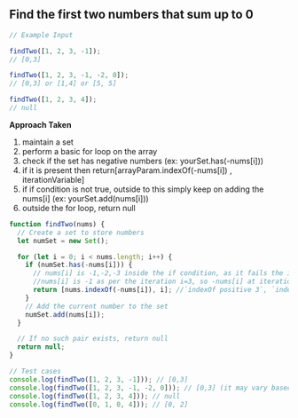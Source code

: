 ## Find the first two numbers that sum up to 0

```js
// Example Input

findTwo([1, 2, 3, -1]);
// [0,3]

findTwo([1, 2, 3, -1, -2, 0]);
// [0,3] or [1,4] or [5, 5]

findTwo([1, 2, 3, 4]);
// null
```

**Approach Taken**

1. maintain a set
2. perform a basic for loop on the array
3. check if the set has negative numbers (ex: yourSet.has(-nums[i]))
4. if it is present then return[arrayParam.indexOf(-nums[i]) , iterationVariable]
5. if if condition is not true, outside to this simply keep on adding the nums[i] (ex: yourSet.add(nums[i]))
6. outside the for loop, return null

```js
function findTwo(nums) {
  // Create a set to store numbers
  let numSet = new Set();

  for (let i = 0; i < nums.length; i++) {
    if (numSet.has(-nums[i])) {
      // nums[i] is -1,-2,-3 inside the if condition, as it fails the if condition, numSet.add(nums[i]) is performed
      //nums[i] is -1 as per the iteration i=3, so -nums[i] at iteration 3 will be positive 3
      return [nums.indexOf(-nums[i]), i]; //`indexOf positive 3`, `indexOf iteration` will be the returned output
    }
    // Add the current number to the set
    numSet.add(nums[i]);
  }

  // If no such pair exists, return null
  return null;
}

// Test cases
console.log(findTwo([1, 2, 3, -1])); // [0,3]
console.log(findTwo([1, 2, 3, -1, -2, 0])); // [0,3] (it may vary based on which pair is found first)
console.log(findTwo([1, 2, 3, 4])); // null
console.log(findTwo([0, 1, 0, 4])); // [0, 2]
```
